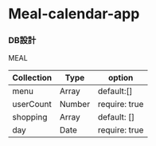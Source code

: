 # Meal-calendar-app

### DB設計


MEAL

|Collection|Type|option|
|------|----|------|
|menu|Array|default:[]|
|userCount|Number|require: true|
|shopping|Array|default: []|
|day|Date|require: true|

